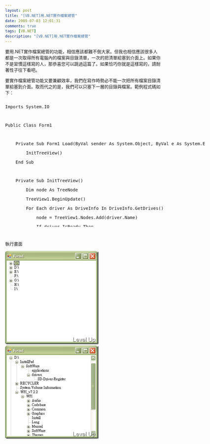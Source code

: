 ```yaml
---
layout: post
title: "[VB.NET]用.NET實作檔案總管"
date: 2009-07-03 12:01:31
comments: true
tags: [VB.NET]
description: "[VB.NET]用.NET實作檔案總管"
---
```

<p>要用.NET實作檔案總管的功能，相信應該都難不倒大家。但我也相信應該很多人都是一次取得所有電腦內的檔案與目錄清單，一次的把清單給塞到介面上。如果你不是習慣這樣寫的人，那恭喜您可以跳過這篇了。如果恰巧你就是這樣寫的，請耐著性子往下看吧。</p><p>要實作檔案總管功能又要兼顧效率，我們在寫作時勢必不能一次把所有檔案目錄清單給塞到介面。取而代之的是，我們可以只塞下一層的目錄與檔案。範例程式碼如下：</p><div style="width: 648px; height: 412px; overflow: auto"><div class="csharpcode"><pre class="alt"><span class="kwrd">Imports</span> System.IO</pre><pre>
 </pre><pre class="alt"><span class="kwrd">Public</span> <span class="kwrd">Class</span> Form1</pre><pre>
 </pre><pre class="alt">
    <span class="kwrd">Private</span> <span class="kwrd">Sub</span> Form1_Load(<span class="kwrd">ByVal</span> sender <span class="kwrd">As</span> System.<span class="kwrd">Object</span>, <span class="kwrd">ByVal</span> e <span class="kwrd">As</span> System.EventArgs) <span class="kwrd">Handles</span> <span class="kwrd">MyBase</span>.Load</pre><pre>
        InitTreeView()</pre><pre class="alt">
    <span class="kwrd">End</span> <span class="kwrd">Sub</span></pre><pre>
 </pre><pre class="alt">
    <span class="kwrd">Private</span> <span class="kwrd">Sub</span> InitTreeView()</pre><pre>
        <span class="kwrd">Dim</span> node <span class="kwrd">As</span> TreeNode</pre><pre class="alt">
        TreeView1.BeginUpdate()</pre><pre>
        <span class="kwrd">For</span> <span class="kwrd">Each</span> driver <span class="kwrd">As</span> DriveInfo <span class="kwrd">In</span> DriveInfo.GetDrives()</pre><pre class="alt">
            node = TreeView1.Nodes.Add(driver.Name)</pre><pre>
            <span class="kwrd">If</span> driver.IsReady <span class="kwrd">Then</span></pre><pre class="alt">
                AddDirectorys(node)</pre><pre>
                AddFiles(node)</pre><pre class="alt">
                node.Tag = <span class="kwrd">True</span></pre><pre>
            <span class="kwrd">End</span> <span class="kwrd">If</span></pre><pre class="alt">
        <span class="kwrd">Next</span></pre><pre>
        TreeView1.EndUpdate()</pre><pre class="alt">
    <span class="kwrd">End</span> <span class="kwrd">Sub</span></pre><pre>
 </pre><pre class="alt">
    <span class="kwrd">Private</span> <span class="kwrd">Sub</span> AddDirectorys(<span class="kwrd">ByVal</span> node <span class="kwrd">As</span> TreeNode)</pre><pre>
        <span class="kwrd">If</span> <span class="kwrd">CBool</span>(node.Tag) = <span class="kwrd">True</span> <span class="kwrd">Then</span></pre><pre class="alt">
            <span class="kwrd">Return</span></pre><pre>
        <span class="kwrd">End</span> <span class="kwrd">If</span></pre><pre class="alt">
 </pre><pre>
        <span class="kwrd">Try</span></pre><pre class="alt">
            TreeView1.BeginUpdate()</pre><pre>
            <span class="kwrd">For</span> <span class="kwrd">Each</span> dir <span class="kwrd">As</span> <span class="kwrd">String</span> <span class="kwrd">In</span> Directory.GetDirectories(node.FullPath)</pre><pre class="alt">
                node.Nodes.Add(dir.Substring(dir.LastIndexOf(<span class="str">"\"</span>) + 1))</pre><pre>
            <span class="kwrd">Next</span></pre><pre class="alt">
        <span class="kwrd">Catch</span> ex <span class="kwrd">As</span> Exception</pre><pre>
        <span class="kwrd">Finally</span></pre><pre class="alt">
            TreeView1.EndUpdate()</pre><pre>
        <span class="kwrd">End</span> <span class="kwrd">Try</span></pre><pre class="alt">
 </pre><pre>
    <span class="kwrd">End</span> <span class="kwrd">Sub</span></pre><pre class="alt">
 </pre><pre>
    <span class="kwrd">Private</span> <span class="kwrd">Sub</span> AddFiles(<span class="kwrd">ByVal</span> node <span class="kwrd">As</span> TreeNode)</pre><pre class="alt">
        <span class="kwrd">If</span> <span class="kwrd">CBool</span>(node.Tag) = <span class="kwrd">True</span> <span class="kwrd">Then</span></pre><pre>
            <span class="kwrd">Return</span></pre><pre class="alt">
        <span class="kwrd">End</span> <span class="kwrd">If</span></pre><pre>
 </pre><pre class="alt">
        <span class="kwrd">Try</span></pre><pre>
            TreeView1.BeginUpdate()</pre><pre class="alt">
            <span class="kwrd">For</span> <span class="kwrd">Each</span> file <span class="kwrd">As</span> <span class="kwrd">String</span> <span class="kwrd">In</span> Directory.GetFiles(node.FullPath)</pre><pre>
                node.Nodes.Add(My.Computer.FileSystem.GetName(file))</pre><pre class="alt">
            <span class="kwrd">Next</span></pre><pre>
        <span class="kwrd">Catch</span> ex <span class="kwrd">As</span> Exception</pre><pre class="alt">
        <span class="kwrd">Finally</span></pre><pre>
            TreeView1.EndUpdate()</pre><pre class="alt">
        <span class="kwrd">End</span> <span class="kwrd">Try</span></pre><pre>
    <span class="kwrd">End</span> <span class="kwrd">Sub</span></pre><pre class="alt">
 </pre><pre>
    <span class="kwrd">Private</span> <span class="kwrd">Sub</span> TreeView1_BeforeExpand(<span class="kwrd">ByVal</span> sender <span class="kwrd">As</span> System.<span class="kwrd">Object</span>, <span class="kwrd">ByVal</span> e <span class="kwrd">As</span> System.Windows.Forms.TreeViewCancelEventArgs) <span class="kwrd">Handles</span> TreeView1.BeforeExpand</pre><pre class="alt">
        <span class="kwrd">For</span> <span class="kwrd">Each</span> node <span class="kwrd">As</span> TreeNode <span class="kwrd">In</span> e.Node.Nodes</pre><pre>
            AddDirectorys(node)</pre><pre class="alt">
        <span class="kwrd">Next</span></pre><pre>
        AddFiles(e.Node)</pre><pre class="alt">
        e.Node.Tag = <span class="kwrd">True</span></pre><pre>
    <span class="kwrd">End</span> <span class="kwrd">Sub</span></pre><pre class="alt"><span class="kwrd">End</span> <span class="kwrd">Class</span></pre></div></div><p /><style type="text/css"><![CDATA[

.csharpcode, .csharpcode pre
{
	font-size: small;
	color: black;
	font-family: consolas, "Courier New", courier, monospace;
	background-color: #ffffff;
	/*white-space: pre;*/
}
.csharpcode pre { margin: 0em; }
.csharpcode .rem { color: #008000; }
.csharpcode .kwrd { color: #0000ff; }
.csharpcode .str { color: #006080; }
.csharpcode .op { color: #0000c0; }
.csharpcode .preproc { color: #cc6633; }
.csharpcode .asp { background-color: #ffff00; }
.csharpcode .html { color: #800000; }
.csharpcode .attr { color: #ff0000; }
.csharpcode .alt 
{
	background-color: #f4f4f4;
	width: 100%;
	margin: 0em;
}
.csharpcode .lnum { color: #606060; }]]></style><p> </p><p>執行畫面</p><p><img style="border-right-width: 0px; border-top-width: 0px; border-bottom-width: 0px; border-left-width: 0px" border="0" alt="image" width="304" height="304" src="\images\posts\9095\image_thumb.png" /></a> <a href="http://files.dotblogs.com.tw/larrynung/0907/9d0fe6f68d27.NET_13932/image_4.png"><img style="border-right-width: 0px; border-top-width: 0px; border-bottom-width: 0px; border-left-width: 0px" border="0" alt="image" width="304" height="304" src="\images\posts\9095\image_thumb_1.png" /></p>